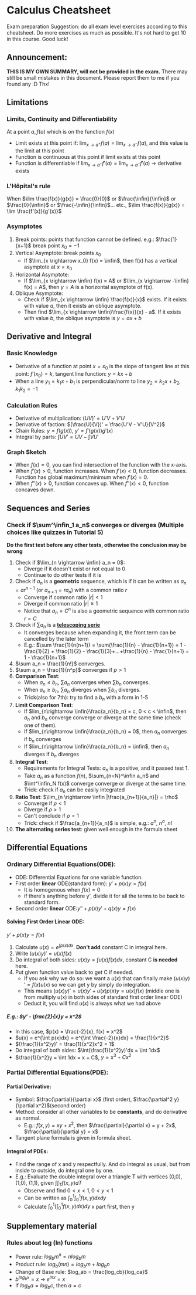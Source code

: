 # Calculus Cheatsheet
Exam preparation Suggestion: do all exam level exercises according to this cheatsheet. Do more exercises as much as possible. It's not hard to get 10 in this course. Good luck!

## Announcement:
**THIS IS MY OWN SUMMARY, will not be provided in the exam.**
There may still be small mistakes in this document. Please report them to me if you found any :D Thx!

## Limitations
### Limits, Continuity and Differentiability
At a point $a, f(a)$ which is on the function $f(x)$
+ Limit exists at this point if: $\lim_{x \rightarrow a^+}f(a) = \lim_{x \rightarrow a^-}f(a)$, and this value is the limit at this point
+ Function is continuous at this point if limit exists at this point
+ Function is differentiable if $\lim_{x \rightarrow a^+}f'(a) = \lim_{x \rightarrow a^-}f'(a)$ -> derivative exists

### L'Hôpital's rule
When $\lim \frac{f(x)}{g(x)} = \frac{0}{0}$ or $\frac{\infin}{\infin}$ or $\frac{0}{\infin}$ or $\frac{-\infin}{\infin}$... etc., $\lim \frac{f(x)}{g(x)} = \lim \frac{f'(x)}{g'(x)}$

### Asymptotes
1. Break points: points that function cannot be defined. e.g.: $\frac{1}{x+1}$ break point $x_0 = -1$
2. Vertical Asymptote: break points $x_0$
   + If $\lim_{x \rightarrow x_0} f(x) = \infin$, then f(x) has a vertical asymptote at $x = x_0$
3. Horizontal Asymptote: 
   + If $\lim_{x \rightarrow \infin} f(x) = A$ or $\lim_{x \rightarrow -\infin} f(x) = A$, then $y = A$ is a horizontal asymptote of f(x).
4. Oblique Asymptote:
   + Check if $\lim_{x \rightarrow \infin} \frac{f(x)}{x}$ exists. If it exists with value $a$, then it exists an oblique asymptote.
   + Then find $\lim_{x \rightarrow \infin}\frac{f(x)}{x} - a$. If it exists with value $b$, the oblique asymptote is $y = ax+b$

## Derivative and Integral
### Basic Knowledge
+ Derivative of a function at point $x = x_0$ is the slope of tangent line at this point: $f'(x_0) = k$, tangent line function: $y = kx + b$
+ When a line $y_1 = k_1x + b_1$ is perpendicular/norm to line $y_2 = k_2x + b_2$, $k_1k_2 = -1$

### Calculation Rules
+ Derivative of multiplication: $(UV)' = U'V+V'U$
+ Derivative of faction: $(\frac{U}{V})' = \frac{U'V - V'U}{V^2}$
+ Chain Rules: $y = f(g(x))$, $y' = f'(g(x))g'(x)$
+ Integral by parts: $\int UV' = UV - \int VU'$

### Graph Sketch
+ When $f(x) = 0$, you can find intersection of the function with the x-axis.
+ When $f'(x) > 0$, function increases. When $f'(x) < 0$, function decreases. Function has global maximum/minimum when $f'(x) = 0$.
+ When $f''(x) > 0$, function concaves up. When $f''(x) < 0$, function concaves down.

## Sequences and Series
### Check if $\sum^\infin_1 a_n$ converges or diverges (Multiple choices like quizzes in Tutorial 5)
**Do the first test before any other tests, otherwise the conclusion may be wrong**  
1. Check if $\lim_{n \rightarrow \infin} a_n = 0$: 
   + Diverge if it doesn't exist or not equal to 0
   + Continue to do other tests if it is
2. Check if $a_n$ is a **geometric** sequence, which is if it can be written as $a_n = ar^{n-1}$ (or $a_{n+1} = ra_n$) with a common ratio $r$
   + Converge if common ratio $|r| < 1$
   + Diverge if common ratio $|r| \geq 1$
   + Notice that $a_n = C^n$ is also a geometric sequence with common ratio $r = C$
3. Check if $\sum a_n$ is a [**telescoping serie**](https://en.wikipedia.org/wiki/Telescoping_series)
   + It converges because when expanding it, the front term can be cancelled by the later term
   + E.g.: $\sum \frac{1}{n(n+1)} = \sum(\frac{1}{n} - \frac{1}{n+1}) = 1 - \frac{1}{2} + \frac{1}{2} - \frac{1}{3}+...+\frac{1}{n} - \frac{1}{n+1} = 1 - \frac{1}{n+1}$
4. $\sum a_n = \frac{1}{n!}$ converges.
5. $\sum a_n = \frac{1}{n^p}$ converges if $p > 1$
6. **Comparison Test**:
   + When $a_n \leq b_n$, $\sum a_n$ converges when $\sum b_n$ converges.
   + When $a_n \geq b_n$, $\sum a_n$ diverges when $\sum b_n$ diverges.
   + Trick(also for 7th): try to find a $b_n$ with a form in 1-5
7. **Limit Comparison Test**:
   + If $lim_{n\rightarrow \infin}\frac{a_n}{b_n} = c, 0 < c < \infin$, then $a_n$ and $b_n$ converge converge or diverge at the same time (check one of them).
   + If $lim_{n\rightarrow \infin}\frac{a_n}{b_n} = 0$, then $a_n$ converges if $b_n$ converges
   + If $lim_{n\rightarrow \infin}\frac{a_n}{b_n} = \infin$, then $a_n$ diverges if $b_n$ diverges
8. **Integral Test**:
   + Requirements for Integral Tests: $a_n$ is a positive, and it passed test 1. 
   + Take $a_n$ as a function $f(n)$, $\sum_{n=N}^\infin a_n$ and $\int^\infin_N f(x)$ converge converge or diverge at the same time.
   + Trick: check if $a_n$ can be easily integrated
9. **Ratio Test**: $\lim_{n \rightarrow \infin |\frac{a_{n+1}}{a_n}|} = \rho$
    + Converge if $\rho < 1$
    + Diverge if $\rho > 1$
    + Can't conclude if $\rho = 1$
    + Trick: check if $\frac{a_{n+1}}{a_n}$ is simple, e.g.: $a^n$, $n^a$, $n!$ 
10. **The alternating series test**: given well enough in the formula sheet

## Differential Equations
### Ordinary Differential Equations(ODE):
+ ODE: Differential Equations for one variable function.  
+ First order **linear** ODE(standard form): $y' + p(x)y = f(x)$
  + It is homogenous when $f(x) = 0$
  + if there's anything before y', divide it for all the terms to be back to standard form.
+ Second order **linear** ODE:$y'' + p(x)y' +q(x)y = f(x)$

#### Solving First Order Linear ODE:
$y' + p(x)y = f(x)$  
1. Calculate $u(x) = e^{\int p(x)dx}$. **Don't add** constant C in integral here.
2. Write $(u(x)y)' = u(x)f(x)$
3. Do integral of both sides: $u(x)y = \int u(x)f(x) dx$, constant C **is needed** here. 
4. Put given function value back to get C if needed.
   + If you ask why we do so: we want a $u(x)$ that can finally make $(u(x)y)' = f(x)u(x)$ so we can get y by simply do integration.
   + This means $(u(x)y)' = u(x)y' + u(x)p(x)y = u(x)f(x)$ (middle one is from multiply u(x) in both sides of standard first order linear ODE)
   + Deduct it, you will find $u(x)$ is always what we had above

##### E.g.: $y' - \frac{2}{x}y = x^2$
+ In this case, $p(x) = \frac{-2}{x}, f(x) = x^2$
+ $u(x) = e^{\int p(x)dx} = e^{\int \frac{-2}{x}dx} = \frac{1}{x^2}$
+ $(\frac{1}{x^2}y)' = \frac{1}{x^2}x^2 = 1$
+ Do integral of both sides: $\int(\frac{1}{x^2}y)'dx = \int 1dx$
+ $\frac{1}{x^2}y = \int 1dx = x + C$, $y = x^3+Cx^2$


### Partial Differential Equations(PDE):
#### Partial Derivative:
+ Symbol: $\frac{\partial}{\partial x}$ (first order), $\frac{\partial^2 y}{\partial x^2}$(second order)
+ Method: consider all other variables to be **constants**, and do derivative as normal.
  + E.g.: $f(x,y) = xy + x^2$, then $\frac{\partial}{\partial x} = y + 2x$, $\frac{\partial}{\partial y} = x$
+ Tangent plane formula is given in formula sheet.


#### Integral of PDEs:
+ Find the range of x and y respectfully. And do integral as usual, but from inside to outside, do integral one by one.
+ E.g.: Evaluate the double integral over a triangle T with vertices (0,0), (1,0), (1,1), given $\int \int_T f(x,y) dT$ 
  + Observe and find $0<x<1, 0<y<1$
  + Can be written as $\int_0^1 \int_0^1 f(x,y) dxdy$
  + Calculate $\int_0^1 (\int_0^1 f(x,y) dx)dy$ x part first, then y
 

## Supplementary material
### Rules about log (ln) functions
+ Power rule: $log_b m^n = nlog_b m$
+ Product rule: $log_b (mn)= log_b m + log_b n$
+ Change of Base rule: $log_ab = \frac{log_cb}{log_ca}$
+ $b^{log_bx} = x$ -> $e^{lnx} = x$
+ If $log_ba = log_b c$, then $a = c$